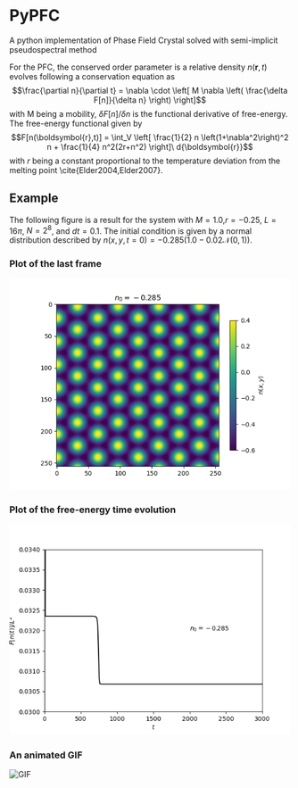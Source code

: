 # PyPFC
A python implementation of Phase Field Crystal solved with semi-implicit pseudospectral method


For the PFC, the conserved order parameter is a relative density $n(\boldsymbol{r},t)$ evolves following a conservation equation as 
$$\frac{\partial n}{\partial t} = \nabla \cdot \left[ M \nabla \left( \frac{\delta F[n]}{\delta n} \right) \right]$$
with M being a mobility, $\delta F[n]/\delta n$ is the functional derivative of free-energy. The free-energy functional given by 
$$F[n(\boldsymbol{r},t)] = \int_V  \left[ \frac{1}{2} n \left(1+\nabla^2\right)^2 n + \frac{1}{4} n^2(2r+n^2) \right]\ d{\boldsymbol{r}}$$
with $r$ being a constant proportional to the temperature deviation from the melting point \cite{Elder2004,Elder2007}.

## Example

The following figure is a result for the system with $M=1.0$,$r=-0.25$, $L=16\pi$, $N=2^8$, and $dt=0.1$. The initial condition is given by a normal distribution described by $n(x,y,t=0) = -0.285(1.0 - 0.02\mathcal{N}(0,1))$.

### Plot of the last frame
![LastFrame](https://github.com/elvissoares/PyPFC/blob/master/pfc2d-crystal.png)

### Plot of the free-energy time evolution
![Freeenergy](https://github.com/elvissoares/PyPFC/blob/master/pfc2d-freenergy-crystal.png)

### An animated GIF
![GIF](https://github.com/elvissoares/PyPFC/blob/master/pfc2d-crystal.gif)
